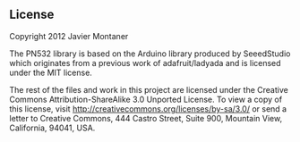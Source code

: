 License 
--------
Copyright 2012 Javier Montaner

The PN532 library is based on the Arduino library produced by SeeedStudio which originates from a previous work of adafruit/ladyada and is licensed under the MIT license.

The rest of the files and work in this project are licensed under the Creative Commons Attribution-ShareAlike 3.0 Unported License. 
To view a copy of this license, visit http://creativecommons.org/licenses/by-sa/3.0/ or send a letter to Creative Commons, 444 Castro Street, Suite 900, Mountain View, California, 94041, USA.